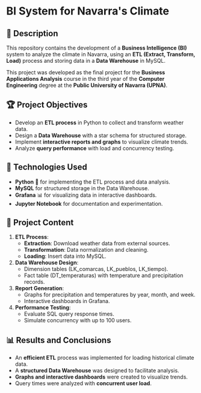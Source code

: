 # BI System for Navarra's Climate

## 📌 Description
This repository contains the development of a **Business Intelligence (BI)** system to analyze the climate in Navarra, using an **ETL (Extract, Transform, Load)** process and storing data in a **Data Warehouse** in MySQL.

This project was developed as the final project for the **Business Applications Analysis** course in the third year of the **Computer Engineering** degree at the **Public University of Navarra (UPNA)**.

## 🏆 Project Objectives
- Develop an **ETL process** in Python to collect and transform weather data.
- Design a **Data Warehouse** with a star schema for structured storage.
- Implement **interactive reports and graphs** to visualize climate trends.
- Analyze **query performance** with load and concurrency testing.

## 🚀 Technologies Used
- **Python** 🐍 for implementing the ETL process and data analysis.
- **MySQL** for structured storage in the Data Warehouse.
- **Grafana** 📊 for visualizing data in interactive dashboards.
- **Jupyter Notebook** for documentation and experimentation.

## 📂 Project Content
1. **ETL Process**:
   - **Extraction**: Download weather data from external sources.
   - **Transformation**: Data normalization and cleaning.
   - **Loading**: Insert data into MySQL.
2. **Data Warehouse Design**:
   - Dimension tables (LK_comarcas, LK_pueblos, LK_tiempo).
   - Fact table (DT_temperaturas) with temperature and precipitation records.
3. **Report Generation**:
   - Graphs for precipitation and temperatures by year, month, and week.
   - Interactive dashboards in Grafana.
4. **Performance Testing**:
   - Evaluate SQL query response times.
   - Simulate concurrency with up to 100 users.

## 📊 Results and Conclusions
- An **efficient ETL** process was implemented for loading historical climate data.
- A **structured Data Warehouse** was designed to facilitate analysis.
- **Graphs and interactive dashboards** were created to visualize trends.
- Query times were analyzed with **concurrent user load**.
